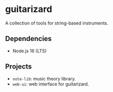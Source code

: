 # guitarizard

A collection of tools for string-based instruments.

Dependencies
--------------------------------------------------

- Node.js 16 (LTS)

Projects
--------------------------------------------------

- `note-lib`: music theory library.
- `web-ui`: web interface for guitarizard.
